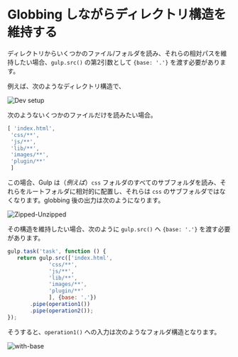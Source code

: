 # Globbing しながらディレクトリ構造を維持する

ディレクトリからいくつかのファイル/フォルダを読み、それらの相対パスを維持したい場合、`gulp.src()` の第2引数として `{base: '.'}` を渡す必要があります。


例えば、次のようなディレクトリ構造で、

![Dev setup](https://cloud.githubusercontent.com/assets/2562992/3178498/bedf75b4-ec1a-11e3-8a71-a150ad94b450.png)

次のようないくつかのファイルだけを読みたい場合。

```js
[ 'index.html',
 'css/**',
 'js/**',
 'lib/**',
 'images/**',
 'plugin/**'
 ]
```

この場合、Gulp は（_例えば_）`css` フォルダのすべてのサブフォルダを読み、それらをルートフォルダに相対的に配置し、それらは `css` のサブフォルダではなくなります。globbing 後の出力は次のようになります。

![Zipped-Unzipped](https://cloud.githubusercontent.com/assets/2562992/3178614/27208c52-ec1c-11e3-852e-8bbb8e420c7f.png)

その構造を維持したい場合、次のように `gulp.src()` へ `{base: '.'}` を渡す必要があります。

```js
gulp.task('task', function () {
   return gulp.src(['index.html',
             'css/**',
             'js/**',
             'lib/**',
             'images/**',
             'plugin/**'
             ], {base: '.'})
       .pipe(operation1())
       .pipe(operation2());
});
```
そうすると、`operation1()` への入力は次のようなフォルダ構造となります。

![with-base](https://cloud.githubusercontent.com/assets/2562992/3178607/053d6722-ec1c-11e3-9ba8-7ce39e1a480e.png)
